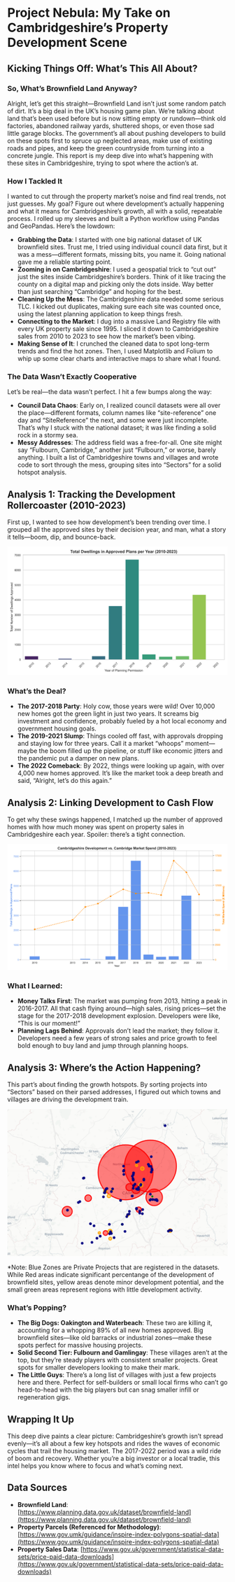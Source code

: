 # Project Nebula: My Take on Cambridgeshire’s Property Development Scene

## Kicking Things Off: What’s This All About?

### So, What’s Brownfield Land Anyway?
Alright, let’s get this straight—Brownfield Land isn’t just some random patch of dirt. It’s a big deal in the UK’s housing game plan. We’re talking about land that’s been used before but is now sitting empty or rundown—think old factories, abandoned railway yards, shuttered shops, or even those sad little garage blocks. The government’s all about pushing developers to build on these spots first to spruce up neglected areas, make use of existing roads and pipes, and keep the green countryside from turning into a concrete jungle. This report is my deep dive into what’s happening with these sites in Cambridgeshire, trying to spot where the action’s at.

### How I Tackled It
I wanted to cut through the property market’s noise and find real trends, not just guesses. My goal? Figure out where development’s actually happening and what it means for Cambridgeshire’s growth, all with a solid, repeatable process. I rolled up my sleeves and built a Python workflow using Pandas and GeoPandas. Here’s the lowdown:

- **Grabbing the Data**: I started with one big national dataset of UK brownfield sites. Trust me, I tried using individual council data first, but it was a mess—different formats, missing bits, you name it. Going national gave me a reliable starting point.
- **Zooming in on Cambridgeshire**: I used a geospatial trick to “cut out” just the sites inside Cambridgeshire’s borders. Think of it like tracing the county on a digital map and picking only the dots inside. Way better than just searching “Cambridge” and hoping for the best.
- **Cleaning Up the Mess**: The Cambridgeshire data needed some serious TLC. I kicked out duplicates, making sure each site was counted once, using the latest planning application to keep things fresh.
- **Connecting to the Market**: I dug into a massive Land Registry file with every UK property sale since 1995. I sliced it down to Cambridgeshire sales from 2010 to 2023 to see how the market’s been vibing.
- **Making Sense of It**: I crunched the cleaned data to spot long-term trends and find the hot zones. Then, I used Matplotlib and Folium to whip up some clear charts and interactive maps to share what I found.

### The Data Wasn’t Exactly Cooperative
Let’s be real—the data wasn’t perfect. I hit a few bumps along the way:

- **Council Data Chaos**: Early on, I realized council datasets were all over the place—different formats, column names like “site-reference” one day and “SiteReference” the next, and some were just incomplete. That’s why I stuck with the national dataset; it was like finding a solid rock in a stormy sea.
- **Messy Addresses**: The address field was a free-for-all. One site might say “Fulbourn, Cambridge,” another just “Fulbourn,” or worse, barely anything. I built a list of Cambridgeshire towns and villages and wrote code to sort through the mess, grouping sites into “Sectors” for a solid hotspot analysis.

## Analysis 1: Tracking the Development Rollercoaster (2010-2023)
First up, I wanted to see how development’s been trending over time. I grouped all the approved sites by their decision year, and man, what a story it tells—boom, dip, and bounce-back.

![Yearly Development Growth Chart](reports/Yearly_Development_Growth.png)

### What’s the Deal?
- **The 2017-2018 Party**: Holy cow, those years were wild! Over 10,000 new homes got the green light in just two years. It screams big investment and confidence, probably fueled by a hot local economy and government housing goals.
- **The 2019-2021 Slump**: Things cooled off fast, with approvals dropping and staying low for three years. Call it a market “whoops” moment—maybe the boom filled up the pipeline, or stuff like economic jitters and the pandemic put a damper on new plans.
- **The 2022 Comeback**: By 2022, things were looking up again, with over 4,000 new homes approved. It’s like the market took a deep breath and said, “Alright, let’s do this again.”

## Analysis 2: Linking Development to Cash Flow
To get why these swings happened, I matched up the number of approved homes with how much money was spent on property sales in Cambridgeshire each year. Spoiler: there’s a tight connection.

![Development vs. Market Spend Flowchart](reports/Development_vs_Market_Spend_Flowchart.png)

### What I Learned:
- **Money Talks First**: The market was pumping from 2013, hitting a peak in 2016-2017. All that cash flying around—high sales, rising prices—set the stage for the 2017-2018 development explosion. Developers were like, “This is our moment!”
- **Planning Lags Behind**: Approvals don’t lead the market; they follow it. Developers need a few years of strong sales and price growth to feel bold enough to buy land and jump through planning hoops.

## Analysis 3: Where’s the Action Happening?
This part’s about finding the growth hotspots. By sorting projects into “Sectors” based on their parsed addresses, I figured out which towns and villages are driving the development train.

![Hotspot Map Screenshot](reports/Brownfield_Development_Hotspots.png)

*Note: Blue Zones are Private Projects that are registered in the datasets. While Red areas indicate significant percentange of the development of brownfield sites, yellow areas denote minor development potential, and the small green areas represent regions with little development activity.

### What’s Popping?
- **The Big Dogs: Oakington and Waterbeach**: These two are killing it, accounting for a whopping 89% of all new homes approved. Big brownfield sites—like old barracks or industrial zones—make these spots perfect for massive housing projects.
- **Solid Second Tier: Fulbourn and Gamlingay**: These villages aren’t at the top, but they’re steady players with consistent smaller projects. Great spots for smaller developers looking to make their mark.
- **The Little Guys**: There’s a long list of villages with just a few projects here and there. Perfect for self-builders or small local firms who can’t go head-to-head with the big players but can snag smaller infill or regeneration gigs.

## Wrapping It Up
This deep dive paints a clear picture: Cambridgeshire’s growth isn’t spread evenly—it’s all about a few key hotspots and rides the waves of economic cycles that trail the housing market. The 2017-2022 period was a wild ride of boom and recovery. Whether you’re a big investor or a local tradie, this intel helps you know where to focus and what’s coming next.

## Data Sources
- **Brownfield Land**: [https://www.planning.data.gov.uk/dataset/brownfield-land](https://www.planning.data.gov.uk/dataset/brownfield-land)
- **Property Parcels (Referenced for Methodology)**: [https://www.gov.umk/guidance/inspire-index-polygons-spatial-data](https://www.gov.umk/guidance/inspire-index-polygons-spatial-data)
- **Property Sales Data**: [https://www.gov.uk/government/statistical-data-sets/price-paid-data-downloads](https://www.gov.uk/government/statistical-data-sets/price-paid-data-downloads)

